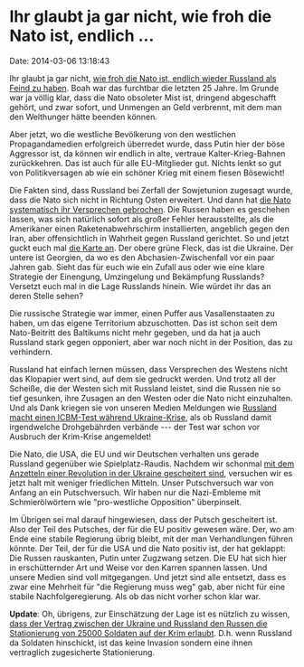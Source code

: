 Ihr glaubt ja gar nicht, wie froh die Nato ist, endlich \...
============================================================

Date: 2014-03-06 13:18:43

Ihr glaubt ja gar nicht, [wie froh die Nato ist, endlich wieder Russland
als Feind zu
haben](http://www.nato.int/cps/en/natolive/opinions_107743.htm). Boah
war das furchtbar die letzten 25 Jahre. Im Grunde war ja völlig klar,
dass die Nato obsoleter Mist ist, dringend abgeschafft gehört, und zwar
sofort, und Unmengen an Geld verbrennt, mit dem man den Welthunger hätte
beenden können.

Aber jetzt, wo die westliche Bevölkerung von den westlichen
Propagandamedien erfolgreich überredet wurde, dass Putin hier der böse
Aggressor ist, da können wir endlich in alte, vertraue
Kalter-Krieg-Bahnen zurückkehren. Das ist auch für alle EU-Mitglieder
gut. Nichts lenkt so gut von Politikversagen ab wie ein schöner Krieg
mit einem fiesen Bösewicht!

Die Fakten sind, dass Russland bei Zerfall der Sowjetunion zugesagt
wurde, dass die Nato sich nicht in Richtung Osten erweitert. Und dann
hat [die Nato systematisch ihr Versprechen
gebrochen](https://de.wikipedia.org/wiki/NATO-Osterweiterung). Die
Russen haben es geschehen lassen, was sich natürlich sofort als großer
Fehler herausstellte, als die Amerikaner einen Raketenabwehrschirm
installierten, angeblich gegen den Iran, aber offensichtlich in Wahrheit
gegen Russland gerichtet. So und jetzt guckt euch mal [die Karte
an](https://de.wikipedia.org/wiki/Datei:NATO_enlargement.svg). Der obere
grüne Fleck, das ist die Ukraine. Der untere ist Georgien, da wo es den
Abchasien-Zwischenfall vor ein paar Jahren gab. Sieht das für euch wie
ein Zufall aus oder wie eine klare Strategie der Einengung, Umzingelung
und Bekämpfung Russlands? Versetzt euch mal in die Lage Russlands
hinein. Wie würdet ihr das an deren Stelle sehen?

Die russische Strategie war immer, einen Puffer aus Vasallenstaaten zu
haben, um das eigene Territorium abzuschotten. Das ist schon seit dem
Nato-Beitritt des Baltikums nicht mehr gegeben, und da hat ja auch
Russland stark gegen opponiert, aber war noch nicht in der Position, das
zu verhindern.

Russland hat einfach lernen müssen, dass Versprechen des Westens nicht
das Klopapier wert sind, auf dem sie gedruckt werden. Und trotz all der
Scheiße, die der Westen sich mit Russland leistet, sind die Russen nie
so tief gesunken, ihre Zusagen an den Westen oder die Nato nicht
einzuhalten. Und als Dank kriegen sie von unseren Medien Meldungen wie
[Russland macht einen ICBM-Test während
Ukraine-Krise](https://news.yahoo.com/russia-test-fires-icbm-amid-tension-over-ukraine-193003190--sector.html),
als ob Russland damit irgendwelche Drohgebährden verbände --- der Test
war schon vor Ausbruch der Krim-Krise angemeldet!

Die Nato, die USA, die EU und wir Deutschen verhalten uns gerade
Russland gegenüber wie Spielplatz-Raudis. Nachdem wir schonmal [mit dem
Anzetteln einer Revolution in der Ukraine gescheitert
sind](https://en.wikipedia.org/wiki/Orange_Revolution), versuchen wir es
jetzt halt mit weniger friedlichen Mitteln. Unser Putschversuch war von
Anfang an ein Putschversuch. Wir haben nur die Nazi-Embleme mit
Schmierölwörtern wie \"pro-westliche Opposition\" überpinselt.

Im Übrigen sei mal darauf hingewiesen, dass der Putsch gescheitert ist.
Also der Teil des Putsches, der für die EU positiv gewesen wäre. Der, wo
am Ende eine stabile Regierung übrig bleibt, mit der man Verhandlungen
führen könnte. Der Teil, der für die USA und die Nato positiv ist, der
hat geklappt: Die Russen rauskanten, Putin unter Zugzwang setzen. Die EU
hat sich hier in erschütternder Art und Weise vor den Karren spannen
lassen. Und unsere Medien sind voll mitgegangen. Und jetzt sind alle
entsetzt, dass es zwar eine Mehrheit für \"die Regierung muss weg\" gab,
aber nicht für eine stabile Nachfolgeregierung. Als ob das nicht vorher
schon klar war.

**Update**: Oh, übrigens, zur Einschätzung der Lage ist es nützlich zu
wissen, [dass der Vertrag zwischen der Ukraine und Russland den Russen
die Stationierung von 25000 Soldaten auf der Krim
erlaubt](http://www.latimes.com/world/worldnow/la-fg-wn-us-intelligence-russia-ukraine-20140303,0,4657644.story#axzz2v89d5ZPH).
D.h. wenn Russland da Soldaten hinschickt, ist das keine Invasion
sondern eine ihnen vertraglich zugesicherte Stationierung.
